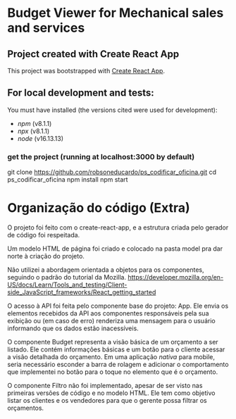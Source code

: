 # Budget Viewer for Mechanical sales and services

## Project created with Create React App

This project was bootstrapped with [Create React App](https://github.com/facebook/create-react-app).

## For local development and tests:

You must have installed (the versions cited were used for development):
  - *npm* (v8.1.1)
  - *npx* (v8.1.1)
  - *node* (v16.13.13)

### get the project (running at localhost:3000 by default)
git clone https://github.com/robsoneducardo/ps_codificar_oficina.git
cd ps_codificar_oficina
npm install
npm start

# Organização do código (Extra)
O projeto foi feito com o create-react-app, e a estrutura criada pelo gerador de código foi respeitada.

Um modelo HTML de página foi criado e colocado na pasta model pra dar norte à criação do projeto.

Não utilizei a abordagem orientada a objetos para os componentes, seguindo o padrão do tutorial da Mozilla.
https://developer.mozilla.org/en-US/docs/Learn/Tools_and_testing/Client-side_JavaScript_frameworks/React_getting_started

O acesso à API foi feita pelo componente base do projeto: App. Ele envia os elementos recebidos da API aos componentes responsáveis pela sua exibição ou (em caso de erro) renderiza uma mensagem para o usuário informando que os dados estão inacessíveis.

O componente Budget representa a visão básica de um orçamento a ser listado. Ele contém informações básicas e um botão para o cliente acessar a visão detalhada do orçamento. Em uma aplicação _nativa_ para mobile, seria necessário esconder a barra de rolagem e adicionar o comportamento que implementei no botão para o toque no elemento que é o orçamento.

O componente Filtro não foi implementado, apesar de ser visto nas primeiras versões de código e no modelo HTML. Ele tem como objetivo listar os clientes e os vendedores para que o gerente possa filtrar os orçamentos.
